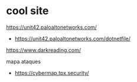 # cool site

https://unit42.paloaltonetworks.com/


- https://unit42.paloaltonetworks.com/dotnetfile/


https://www.darkreading.com/


mapa ataques
- https://cybermap.tpx.security/
